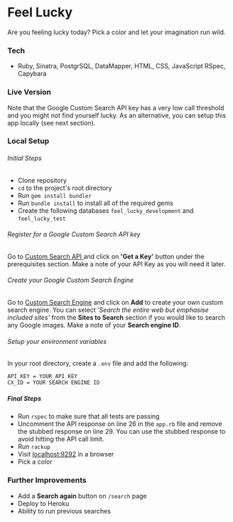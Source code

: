 Feel Lucky
=================
Are you feeling lucky today? Pick a color and let your imagination run wild.

### Tech

* Ruby, Sinatra, PostgrSQL, DataMapper, HTML, CSS, JavaScript RSpec, Capybara

### Live Version
Note that the Google Custom Search API key has a very low call threshold and you might not find yourself lucky. As an alternative, you can setup this app locally (see next section).

### Local Setup

###### Initial Steps

* Clone repository
* `cd` to the project's root directory
* Run `gem install bundler`
* Run `bundle install` to install all of the required gems
* Create the following databases `feel_lucky_development` and `feel_lucky_test`

###### Register for a Google Custom Search API key

Go to [Custom Search API ](https://developers.google.com/custom-search/json-api/v1/overview) and click on **'Get a Key'** button under the prerequisites section. Make a note of your API Key as you will need it later.

###### Create your Google Custom Search Engine

Go to [Custom Search Engine](https://cse.google.co.uk/cse/all) and click on **Add** to create your own custom search engine. You can select *'Search the entire web but emphasise included sites'* from the **Sites to Search** section if you would like to search any Google images. Make a note of your **Search engine ID**.

###### Setup your environment variables
In your root directory, create a `.env` file and add the following:

```
API_KEY = YOUR API KEY
CX_ID = YOUR SEARCH ENGINE ID
```

##### Final Steps
* Run `rspec` to make sure that all tests are passing
* Uncomment the API response on line 26 in the `app.rb` file and remove the stubbed response on line 29. You can use the stubbed response to avoid hitting the API call limit. 
* Run `rackup`
* Visit [localhost:9292](localhost:9292) in a browser
* Pick a color

### Further Improvements

* Add a **Search again** button on `/search` page
* Deploy to Heroku
* Ability to run previous searches
